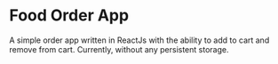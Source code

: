 # Food Order App
<p>
  A simple order app written in ReactJs with the ability to add to cart and remove from cart. Currently, without any persistent storage.
 </p>

